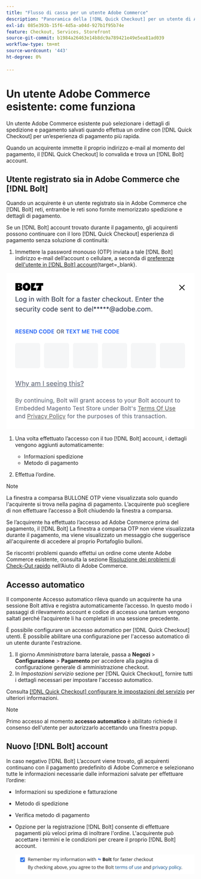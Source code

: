 ```yaml
---
title: "Flusso di cassa per un utente Adobe Commerce"
description: "Panoramica della [!DNL Quick Checkout] per un utente di Adobe Commerce."
exl-id: 085e393b-15f6-4d5a-a04d-927b1f95b74e
feature: Checkout, Services, Storefront
source-git-commit: b1984a26463e14b8dc9a789421e49e5ea81ad039
workflow-type: tm+mt
source-wordcount: '443'
ht-degree: 0%

---
```


# Un utente Adobe Commerce esistente: come funziona

Un utente Adobe Commerce esistente può selezionare i dettagli di spedizione e pagamento salvati quando effettua un ordine con [!DNL Quick Checkout] per un’esperienza di pagamento più rapida.

Quando un acquirente immette il proprio indirizzo e-mail al momento del pagamento, il [!DNL Quick Checkout] lo convalida e trova un [!DNL Bolt] account.

## Utente registrato sia in Adobe Commerce che [!DNL Bolt]

Quando un acquirente è un utente registrato sia in Adobe Commerce che [!DNL Bolt] reti, entrambe le reti sono fornite memorizzato spedizione e dettagli di pagamento.

Se un [!DNL Bolt] account trovato durante il pagamento, gli acquirenti possono continuare con il loro [!DNL Quick Checkout] esperienza di pagamento senza soluzione di continuità:

1. Immettere la password monouso (OTP) inviata a tale [!DNL Bolt] indirizzo e-mail dell’account o cellulare, a seconda di [preferenze dell&#39;utente in [!DNL Bolt] account](https://help.bolt.com/shoppers/account/account-settings/#how-to-set-preferred-login-method){target=_blank}.

![Popup](assets/new-logo-otp-email.png)

1. Una volta effettuato l’accesso con il tuo [!DNL Bolt] account, i dettagli vengono aggiunti automaticamente:

   - Informazioni spedizione
   - Metodo di pagamento

1. Effettua l’ordine.

>[!NOTE]
>
> La finestra a comparsa BULLONE OTP viene visualizzata solo quando l&#39;acquirente si trova nella pagina di pagamento. L’acquirente può scegliere di non effettuare l’accesso a Bolt chiudendo la finestra a comparsa.

Se l’acquirente ha effettuato l’accesso ad Adobe Commerce prima del pagamento, il [!DNL Bolt] La finestra a comparsa OTP non viene visualizzata durante il pagamento, ma viene visualizzato un messaggio che suggerisce all&#39;acquirente di accedere al proprio Portafoglio bulloni.

Se riscontri problemi quando effettui un ordine come utente Adobe Commerce esistente, consulta la sezione [Risoluzione dei problemi di Check-Out rapido](https://experienceleague.adobe.com/docs/commerce-knowledge-base/kb/troubleshooting/miscellaneous/quick-checkout-issues.html) nell’Aiuto di Adobe Commerce.

## Accesso automatico

Il componente Accesso automatico rileva quando un acquirente ha una sessione Bolt attiva e registra automaticamente l’accesso. In questo modo i passaggi di rilevamento account e codice di accesso una tantum vengono saltati perché l’acquirente li ha completati in una sessione precedente.

È possibile configurare un accesso automatico per [!DNL Quick Checkout] utenti. È possibile abilitare una configurazione per l&#39;accesso automatico di un utente durante l&#39;estrazione.

1. Il giorno _Amministratore_ barra laterale, passa a **Negozi** > **Configurazione** > **Pagamento** per accedere alla pagina di configurazione generale di amministrazione checkout.
1. In _Impostazioni servizio_ sezione per [!DNL Quick Checkout], fornire tutti i dettagli necessari per impostare l&#39;accesso automatico.

Consulta [[!DNL Quick Checkout] configurare le impostazioni del servizio](../quick-checkout/onboarding.md#configure-service-settings) per ulteriori informazioni.

>[!NOTE]
>
> Primo accesso al momento **accesso automatico** è abilitato richiede il consenso dell&#39;utente per autorizzarlo accettando una finestra popup.

## Nuovo [!DNL Bolt] account

In caso negativo [!DNL Bolt] L’account viene trovato, gli acquirenti continuano con il pagamento predefinito di Adobe Commerce e selezionano tutte le informazioni necessarie dalle informazioni salvate per effettuare l’ordine:

- Informazioni su spedizione e fatturazione
- Metodo di spedizione
- Verifica metodo di pagamento
- Opzione per la registrazione [!DNL Bolt] consente di effettuare pagamenti più veloci prima di inoltrare l&#39;ordine. L&#39;acquirente può accettare i termini e le condizioni per creare il proprio [!DNL Bolt] account.

  ![Ricorda [!DNL Bolt]](assets/checkbox-remember-bolt.png)
